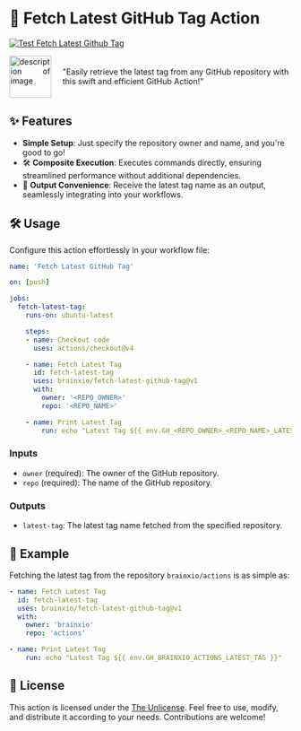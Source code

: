 # 🚀 Fetch Latest GitHub Tag Action

[![Test Fetch Latest Github Tag](https://github.com/BrainXio/fetch-latest-github-tag/actions/workflows/test-fetch-latest-github-tag.yml/badge.svg)](https://github.com/BrainXio/fetch-latest-github-tag/actions/workflows/test-fetch-latest-github-tag.yml)

<div style="display: flex; align-items: center;">
    <div style="flex-shrink: 0; margin-right: 20px; text-align: justify;">
        <img src="https://avatars.githubusercontent.com/u/168876326?s=200&v=4" alt="description of image" width="75" height="75">
    </div>
    <div>
        "Easily retrieve the latest tag from any GitHub repository with this swift and efficient GitHub Action!"
    </div>
</div>

## ✨ Features

- **Simple Setup**: Just specify the repository owner and name, and you're good to go!
- 🛠️ **Composite Execution**: Executes commands directly, ensuring streamlined performance without additional dependencies.
- 🎉 **Output Convenience**: Receive the latest tag name as an output, seamlessly integrating into your workflows.

## 🛠️ Usage

Configure this action effortlessly in your workflow file:

```yaml
name: 'Fetch Latest GitHub Tag'

on: [push]

jobs:
  fetch-latest-tag:
    runs-on: ubuntu-latest

    steps:
    - name: Checkout code
      uses: actions/checkout@v4

    - name: Fetch Latest Tag
      id: fetch-latest-tag
      uses: brainxio/fetch-latest-github-tag@v1
      with:
        owner: '<REPO_OWNER>'
        repo: '<REPO_NAME>'

    - name: Print Latest Tag
        run: echo "Latest Tag ${{ env.GH_<REPO_OWNER>_<REPO_NAME>_LATEST_TAG }}"
```

### Inputs

- `owner` (required): The owner of the GitHub repository.
- `repo` (required): The name of the GitHub repository.

### Outputs

- `latest-tag`: The latest tag name fetched from the specified repository.

## 🌟 Example

Fetching the latest tag from the repository `brainxio/actions` is as simple as:

```yaml
- name: Fetch Latest Tag
  id: fetch-latest-tag
  uses: brainxio/fetch-latest-github-tag@v1
  with:
    owner: 'brainxio'
    repo: 'actions'

- name: Print Latest Tag
    run: echo "Latest Tag ${{ env.GH_BRAINXIO_ACTIONS_LATEST_TAG }}"
```

## 📝 License

This action is licensed under the [The Unlicense](LICENSE). Feel free to use, modify, and distribute it according to your needs. Contributions are welcome!
